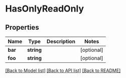 # HasOnlyReadOnly

## Properties
Name | Type | Description | Notes
------------ | ------------- | ------------- | -------------
**bar** | **string** |  | [optional] 
**foo** | **string** |  | [optional] 

[[Back to Model list]](../README.md#documentation-for-models) [[Back to API list]](../README.md#documentation-for-api-endpoints) [[Back to README]](../README.md)

